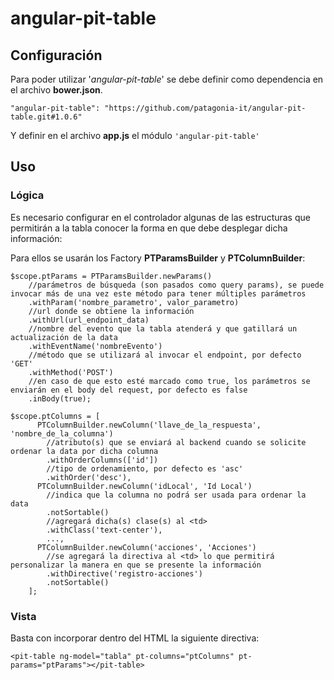 # angular-pit-table

## Configuración

Para poder utilizar '_angular-pit-table_' se debe definir como dependencia en el archivo **bower.json**.

`"angular-pit-table": "https://github.com/patagonia-it/angular-pit-table.git#1.0.6"`

Y definir en el archivo **app.js** el módulo `'angular-pit-table'`

## Uso

### Lógica

Es necesario configurar en el controlador algunas de las estructuras que permitirán a la tabla conocer la forma en que debe desplegar dicha información:

Para ellos se usarán los Factory **PTParamsBuilder** y **PTColumnBuilder**:

```
$scope.ptParams = PTParamsBuilder.newParams()
    //parámetros de búsqueda (son pasados como query params), se puede invocar más de una vez este método para tener múltiples parámetros
    .withParam('nombre_parametro', valor_parametro)
    //url donde se obtiene la información
    .withUrl(url_endpoint_data)
    //nombre del evento que la tabla atenderá y que gatillará un actualización de la data
    .withEventName('nombreEvento')
    //método que se utilizará al invocar el endpoint, por defecto 'GET'
    .withMethod('POST')
    //en caso de que esto esté marcado como true, los parámetros se enviarán en el body del request, por defecto es false
    .inBody(true);
    
$scope.ptColumns = [
      PTColumnBuilder.newColumn('llave_de_la_respuesta', 'nombre_de_la_columna')
        //atributo(s) que se enviará al backend cuando se solicite ordenar la data por dicha columna
        .withOrderColumns(['id'])
        //tipo de ordenamiento, por defecto es 'asc'
        .withOrder('desc'),
      PTColumnBuilder.newColumn('idLocal', 'Id Local')
        //indica que la columna no podrá ser usada para ordenar la data
        .notSortable()
        //agregará dicha(s) clase(s) al <td>
        .withClass('text-center'),
        ...,
      PTColumnBuilder.newColumn('acciones', 'Acciones')
        //se agregará la directiva al <td> lo que permitirá personalizar la manera en que se presente la información
        .withDirective('registro-acciones')
        .notSortable()
    ];
```

### Vista

Basta con incorporar dentro del HTML la siguiente directiva:

`<pit-table ng-model="tabla" pt-columns="ptColumns" pt-params="ptParams"></pit-table>`
